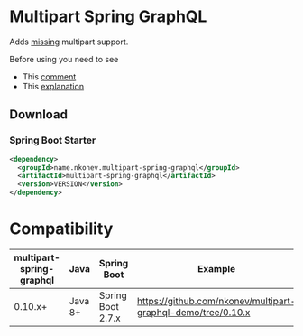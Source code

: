 # Multipart Spring GraphQL

Adds [missing](https://github.com/spring-projects/spring-graphql/issues/69) multipart support.

Before using you need to see
* This [comment](https://github.com/spring-projects/spring-graphql/pull/430#issuecomment-1476186878)
* This [explanation](https://www.apollographql.com/blog/backend/file-uploads/file-upload-best-practices/)

## Download

### Spring Boot Starter
```xml
<dependency>
  <groupId>name.nkonev.multipart-spring-graphql</groupId>
  <artifactId>multipart-spring-graphql</artifactId>
  <version>VERSION</version>
</dependency>
```

# Compatibility

| multipart-spring-graphql | Java    | Spring Boot       | Example                                                      |
|--------------------------|---------|-------------------|--------------------------------------------------------------|
| 0.10.x+                  | Java 8+ | Spring Boot 2.7.x | https://github.com/nkonev/multipart-graphql-demo/tree/0.10.x |

